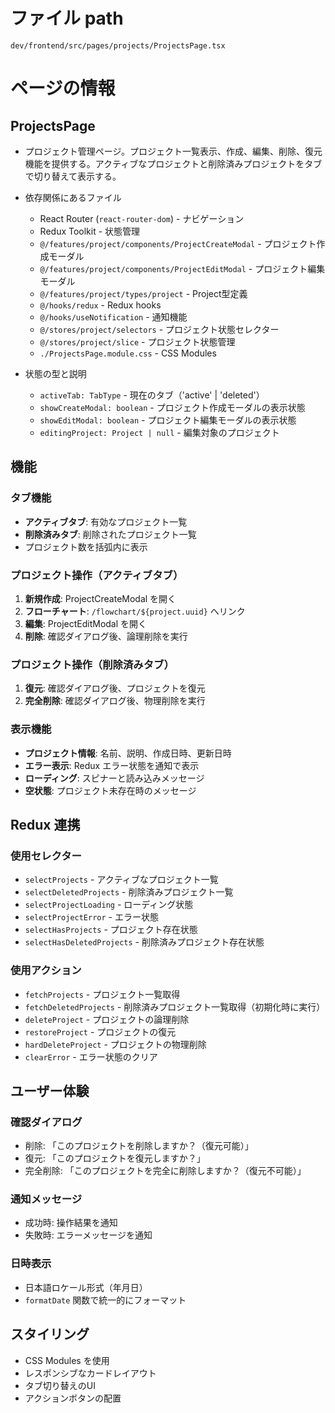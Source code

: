 # ファイル path

```
dev/frontend/src/pages/projects/ProjectsPage.tsx
```

# ページの情報

## ProjectsPage

- プロジェクト管理ページ。プロジェクト一覧表示、作成、編集、削除、復元機能を提供する。アクティブなプロジェクトと削除済みプロジェクトをタブで切り替えて表示する。

- 依存関係にあるファイル
  - React Router (`react-router-dom`) - ナビゲーション
  - Redux Toolkit - 状態管理
  - `@/features/project/components/ProjectCreateModal` - プロジェクト作成モーダル
  - `@/features/project/components/ProjectEditModal` - プロジェクト編集モーダル
  - `@/features/project/types/project` - Project型定義
  - `@/hooks/redux` - Redux hooks
  - `@/hooks/useNotification` - 通知機能
  - `@/stores/project/selectors` - プロジェクト状態セレクター
  - `@/stores/project/slice` - プロジェクト状態管理
  - `./ProjectsPage.module.css` - CSS Modules

- 状態の型と説明
  - `activeTab: TabType` - 現在のタブ（'active' | 'deleted'）
  - `showCreateModal: boolean` - プロジェクト作成モーダルの表示状態
  - `showEditModal: boolean` - プロジェクト編集モーダルの表示状態
  - `editingProject: Project | null` - 編集対象のプロジェクト

## 機能

### タブ機能
- **アクティブタブ**: 有効なプロジェクト一覧
- **削除済みタブ**: 削除されたプロジェクト一覧
- プロジェクト数を括弧内に表示

### プロジェクト操作（アクティブタブ）
1. **新規作成**: ProjectCreateModal を開く
2. **フローチャート**: `/flowchart/${project.uuid}` へリンク
3. **編集**: ProjectEditModal を開く
4. **削除**: 確認ダイアログ後、論理削除を実行

### プロジェクト操作（削除済みタブ）
1. **復元**: 確認ダイアログ後、プロジェクトを復元
2. **完全削除**: 確認ダイアログ後、物理削除を実行

### 表示機能
- **プロジェクト情報**: 名前、説明、作成日時、更新日時
- **エラー表示**: Redux エラー状態を通知で表示
- **ローディング**: スピナーと読み込みメッセージ
- **空状態**: プロジェクト未存在時のメッセージ

## Redux 連携

### 使用セレクター
- `selectProjects` - アクティブなプロジェクト一覧
- `selectDeletedProjects` - 削除済みプロジェクト一覧
- `selectProjectLoading` - ローディング状態
- `selectProjectError` - エラー状態
- `selectHasProjects` - プロジェクト存在状態
- `selectHasDeletedProjects` - 削除済みプロジェクト存在状態

### 使用アクション
- `fetchProjects` - プロジェクト一覧取得
- `fetchDeletedProjects` - 削除済みプロジェクト一覧取得（初期化時に実行）
- `deleteProject` - プロジェクトの論理削除
- `restoreProject` - プロジェクトの復元
- `hardDeleteProject` - プロジェクトの物理削除
- `clearError` - エラー状態のクリア

## ユーザー体験

### 確認ダイアログ
- 削除: 「このプロジェクトを削除しますか？（復元可能）」
- 復元: 「このプロジェクトを復元しますか？」
- 完全削除: 「このプロジェクトを完全に削除しますか？（復元不可能）」

### 通知メッセージ
- 成功時: 操作結果を通知
- 失敗時: エラーメッセージを通知

### 日時表示
- 日本語ロケール形式（年月日）
- `formatDate` 関数で統一的にフォーマット

## スタイリング

- CSS Modules を使用
- レスポンシブなカードレイアウト
- タブ切り替えのUI
- アクションボタンの配置